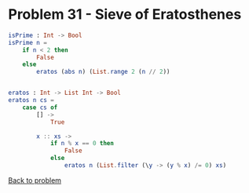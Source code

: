 # Problem 31 - Sieve of Eratosthenes

```elm
isPrime : Int -> Bool
isPrime n =
    if n < 2 then
        False
    else
        eratos (abs n) (List.range 2 (n // 2))


eratos : Int -> List Int -> Bool
eratos n cs =
    case cs of
        [] ->
            True

        x :: xs ->
            if n % x == 0 then
                False
            else
                eratos n (List.filter (\y -> (y % x) /= 0) xs)
```

[Back to problem](../p/p31.md)